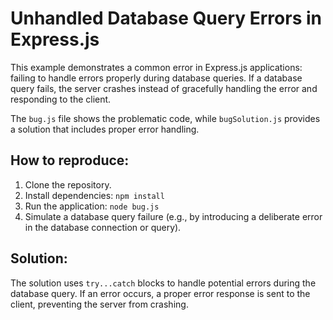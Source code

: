 # Unhandled Database Query Errors in Express.js

This example demonstrates a common error in Express.js applications: failing to handle errors properly during database queries.  If a database query fails, the server crashes instead of gracefully handling the error and responding to the client.

The `bug.js` file shows the problematic code, while `bugSolution.js` provides a solution that includes proper error handling.

## How to reproduce:

1.  Clone the repository.
2.  Install dependencies: `npm install`
3.  Run the application: `node bug.js`
4.  Simulate a database query failure (e.g., by introducing a deliberate error in the database connection or query).

## Solution:

The solution uses `try...catch` blocks to handle potential errors during the database query. If an error occurs, a proper error response is sent to the client, preventing the server from crashing.